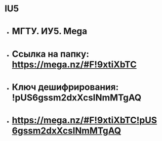 # IU5
+ # МГТУ. ИУ5. Mega
+ # Ссылка на папку: https://mega.nz/#F!9xtiXbTC
+ # Ключ дешифрирования: !pUS6gssm2dxXcsINmMTgAQ
+ # https://mega.nz/#F!9xtiXbTC!pUS6gssm2dxXcsINmMTgAQ
